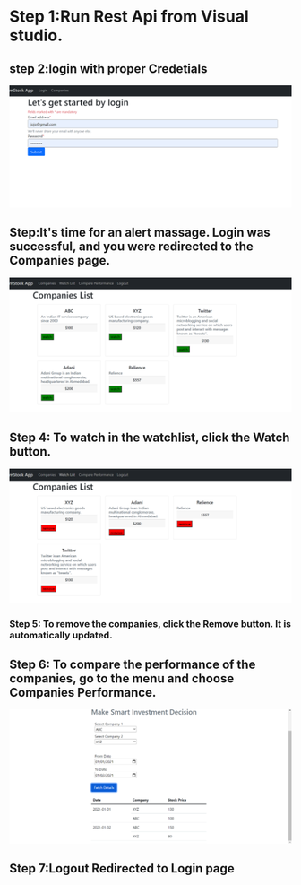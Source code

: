 # Step 1:Run Rest Api from Visual studio.
## step 2:login with proper Credetials
![](Images/Login.png)
## Step:It's time for an alert massage. Login was successful, and you were redirected to the Companies page.
![](Images/Companies_Page.png)

## Step 4: To watch in the watchlist, click the Watch button.
![](Images/Watchlist_Page.png)

### Step 5: To remove the companies, click the Remove button. It is automatically updated.

## Step 6: To compare the performance of the companies, go to the menu and choose Companies Performance.
![](Images/Companyperformance.png)

## Step 7:Logout Redirected to Login page
